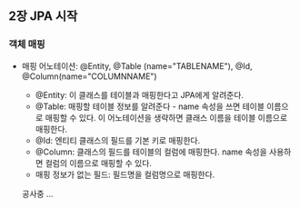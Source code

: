 ## 2장 JPA 시작 

### 객체 매핑 
- 매핑 어노테이션: @Entity, @Table (name="TABLENAME"), @Id, @Column(name="COLUMNNAME")
  - @Entity: 이 클래스를 테이블과 매핑한다고 JPA에게 알려준다.
  - @Table: 매핑할 테이블 정보를 알려준다 - name 속성을 쓰면 테이블 이름으로 매핑할 수 있다. 이 어노테이션을 생략하면 클래스 이름을 테이블 이름으로 매핑한다.
  - @Id: 엔티티 클래스의 필드를 기본 키로 매핑한다.
  - @Column: 클래스의 필드를 테이블의 컬럼에 매핑한다. name 속성을 사용하면 컬럼의 이름으로 매핑할 수 있다.
  - 매핑 정보가 없는 필드: 필드명을 컬럼명으로 매핑한다.


  공사중 ... 
